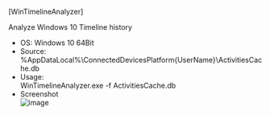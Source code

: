 [WinTimelineAnalyzer]  

Analyze Windows 10 Timeline history  

- OS: Windows 10 64Bit
- Source: %AppDataLocal%\ConnectedDevicesPlatform\{UserName}\ActivitiesCache.db
- Usage:  
WinTimelineAnalyzer.exe -f ActivitiesCache.db  
- Screenshot  
![image](https://user-images.githubusercontent.com/69110090/95645649-3ad4e800-0afc-11eb-8b0f-1c3a2ecb6b23.png)
